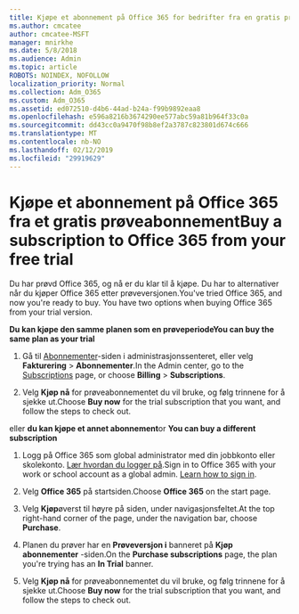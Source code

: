 ```yaml
---
title: Kjøpe et abonnement på Office 365 for bedrifter fra en gratis prøveperiode
ms.author: cmcatee
author: cmcatee-MSFT
manager: mnirkhe
ms.date: 5/8/2018
ms.audience: Admin
ms.topic: article
ROBOTS: NOINDEX, NOFOLLOW
localization_priority: Normal
ms.collection: Adm_O365
ms.custom: Adm_O365
ms.assetid: ed072510-d4b6-44ad-b24a-f99b9892eaa8
ms.openlocfilehash: e596a8216b3674290ee577abc59a81b964f33c0a
ms.sourcegitcommit: dd43cc0a9470f98b8ef2a3787c823801d674c666
ms.translationtype: MT
ms.contentlocale: nb-NO
ms.lasthandoff: 02/12/2019
ms.locfileid: "29919629"
---
```

# <a name="buy-a-subscription-to-office-365-from-your-free-trial"></a><span data-ttu-id="df733-102">Kjøpe et abonnement på Office 365 fra et gratis prøveabonnement</span><span class="sxs-lookup"><span data-stu-id="df733-102">Buy a subscription to Office 365 from your free trial</span></span>

<span data-ttu-id="df733-p101">Du har prøvd Office 365, og nå er du klar til å kjøpe. Du har to alternativer når du kjøper Office 365 etter prøveversjonen.</span><span class="sxs-lookup"><span data-stu-id="df733-p101">You've tried Office 365, and now you're ready to buy. You have two options when buying Office 365 from your trial version.</span></span>
  
 <span data-ttu-id="df733-105">**Du kan kjøpe den samme planen som en prøveperiode**</span><span class="sxs-lookup"><span data-stu-id="df733-105">**You can buy the same plan as your trial**</span></span>
  
1. <span data-ttu-id="df733-106">Gå til [Abonnementer](https://go.microsoft.com/fwlink/p/?linkid=842054)-siden i administrasjonssenteret, eller velg **Fakturering** \> **Abonnementer**.</span><span class="sxs-lookup"><span data-stu-id="df733-106">In the Admin center, go to the [Subscriptions](https://go.microsoft.com/fwlink/p/?linkid=842054) page, or choose **Billing** \> **Subscriptions**.</span></span>
    
2. <span data-ttu-id="df733-107">Velg **Kjøp nå** for prøveabonnementet du vil bruke, og følg trinnene for å sjekke ut.</span><span class="sxs-lookup"><span data-stu-id="df733-107">Choose **Buy now** for the trial subscription that you want, and follow the steps to check out.</span></span> 
    
<span data-ttu-id="df733-108">eller **du kan kjøpe et annet abonnement**</span><span class="sxs-lookup"><span data-stu-id="df733-108">or **You can buy a different subscription**</span></span>
  
1. <span data-ttu-id="df733-109">Logg på Office 365 som global administrator med din jobbkonto eller skolekonto. [Lær hvordan du logger på](https://support.office.com/article/e9eb7d51-5430-4929-91ab-6157c5a050b4).</span><span class="sxs-lookup"><span data-stu-id="df733-109">Sign in to Office 365 with your work or school account as a global admin. [Learn how to sign in](https://support.office.com/article/e9eb7d51-5430-4929-91ab-6157c5a050b4).</span></span>
    
2. <span data-ttu-id="df733-110">Velg **Office 365** på startsiden.</span><span class="sxs-lookup"><span data-stu-id="df733-110">Choose **Office 365** on the start page.</span></span> 
    
3. <span data-ttu-id="df733-111">Velg **Kjøp**øverst til høyre på siden, under navigasjonsfeltet.</span><span class="sxs-lookup"><span data-stu-id="df733-111">At the top right-hand corner of the page, under the navigation bar, choose **Purchase**.</span></span>
    
4. <span data-ttu-id="df733-112">Planen du prøver har en **Prøveversjon i** banneret på **Kjøp abonnementer** -siden.</span><span class="sxs-lookup"><span data-stu-id="df733-112">On the **Purchase subscriptions** page, the plan you're trying has an **In Trial** banner.</span></span> 
    
5. <span data-ttu-id="df733-113">Velg **Kjøp nå** for prøveabonnementet du vil bruke, og følg trinnene for å sjekke ut.</span><span class="sxs-lookup"><span data-stu-id="df733-113">Choose **Buy now** for the trial subscription that you want, and follow the steps to check out.</span></span> 
    

